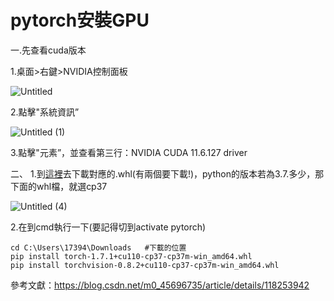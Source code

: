 pytorch安裝GPU
====
一.先查看cuda版本

  1.桌面>右鍵>NVIDIA控制面板
  
  ![Untitled](https://user-images.githubusercontent.com/46515944/177498729-b64c86af-5095-4f55-b08e-8097e2b0825d.png)
  
  2.點擊"系統資訊”
  
  ![Untitled (1)](https://user-images.githubusercontent.com/46515944/177498798-32f48e9e-0611-4151-a502-07d808cb834c.png)

  3.點擊"元素”，並查看第三行：NVIDIA CUDA 11.6.127 driver
  
二、
  1.到[這裡](https://download.pytorch.org/whl/torch_stable.html)去下載對應的.whl(有兩個要下載!)，python的版本若為3.7.多少，那下面的whl檔，就選cp37
  
  ![Untitled (4)](https://user-images.githubusercontent.com/46515944/177499601-687df0b6-ae9d-4c7a-b727-62e18acb46a2.png)
  
  2.在到cmd執行一下(要記得切到activate pytorch)
  
    cd C:\Users\17394\Downloads   #下載的位置
    pip install torch-1.7.1+cu110-cp37-cp37m-win_amd64.whl
    pip install torchvision-0.8.2+cu110-cp37-cp37m-win_amd64.whl
  
  參考文獻：https://blog.csdn.net/m0_45696735/article/details/118253942
